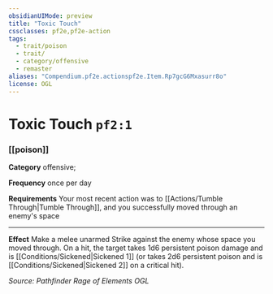 ```yaml
---
obsidianUIMode: preview
title: "Toxic Touch"
cssclasses: pf2e,pf2e-action
tags:
  - trait/poison
  - trait/
  - category/offensive
  - remaster
aliases: "Compendium.pf2e.actionspf2e.Item.Rp7gcG6Mxasurr8o"
license: OGL
---
```

# Toxic Touch `pf2:1`

### [[poison]]

**Category** offensive; 




**Frequency** once per day

**Requirements** Your most recent action was to [[Actions/Tumble Through|Tumble Through]], and you successfully moved through an enemy's space

* * *

**Effect** Make a melee unarmed Strike against the enemy whose space you moved through. On a hit, the target takes 1d6 persistent poison damage and is [[Conditions/Sickened|Sickened 1]] (or takes 2d6 persistent poison and is [[Conditions/Sickened|Sickened 2]] on a critical hit).

*Source: Pathfinder Rage of Elements*
*OGL*